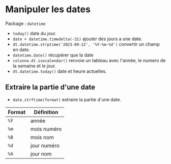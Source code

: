 # Manipuler les dates

Package : `datetime`

* `today()` date du jour.
* `date + datetime.timedelta(-31)` ajouter des jours a une date.
* `dt.datetime.strptime('2023-09-12', '%Y-%m-%d')` convertir un champ en date.
* `datetime.date()` récupérer que la date
* `colonne.dt.isocalendar()` renvoie un tableau avec l'année, le numero de la semaine et le jour.
* `dt.datetime.today()` date et heure actuelles.
  
## Extraire la partie d'une date

* `date.strftime(format)` extraire la partie d'une date.

Format | Définition
-------|---------
`%Ỳ`   | année
`%m`   | mois numéro
`%B`   | mois nom
`%d`   | jour numéro
`%A`   | jour nom
